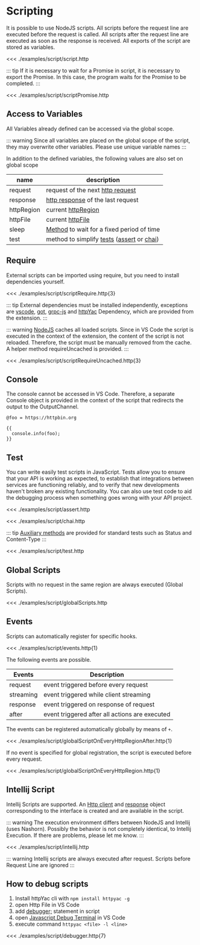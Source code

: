 
# Scripting

It is possible to use NodeJS scripts. All scripts before the request line are executed before the request is called. All scripts after the request line are executed as soon as the response is received. All exports of the script are stored as variables.


<<< ./examples/script/script.http

::: tip
If it is necessary to wait for a Promise in script, it is necessary to export the Promise. In this case, the program waits for the Promise to be completed.
:::

<<< ./examples/script/scriptPromise.http

## Access to Variables

All Variables already defined can be accessed via the global scope.

::: warning
Since all variables are placed on the global scope of the script, they may overwrite other variables. Please use unique variable names
:::

In addition to the defined variables, the following values are also set on global scope

| name | description |
| - | - |
| request | request of the next [http request](https://github.com/AnWeber/httpyac/blob/main/src/models/httpRequest.ts) |
| response | [http response](https://github.com/AnWeber/httpyac/blob/main/src/models/httpResponse.ts) of the last request |
| httpRegion | current [httpRegion](https://github.com/AnWeber/httpyac/blob/main/src/models/httpRegion.ts) |
| httpFile | current [httpFile](https://github.com/AnWeber/httpyac/blob/main/src/models/httpFile.ts) |
| sleep | [Method](https://github.com/AnWeber/httpyac/blob/main/src/utils/promiseUtils.ts#L7) to wait for a fixed period of time
| test | method to simplify [tests](https://github.com/AnWeber/httpyac/blob/main/src/actions/jsAction.ts#L40) ([assert](https://github.com/AnWeber/httpyac/blob/main/examples/script/assert.http) or [chai](https://github.com/AnWeber/httpyac/blob/main/examples/script/chai.http)) |

## Require

External scripts can be imported using require, but you need to install dependencies yourself.

<<< ./examples/script/scriptRequire.http{3}


::: tip
External dependencies must be installed independently, exceptions are [vscode](https://www.npmjs.com/package/@types/vscode), [got](https://www.npmjs.com/package/got), [grpc-js](https://www.npmjs.com/package/@grpc/grpc-js) and [httpYac](https://www.npmjs.com/package/httpyac) Dependency, which are provided from the extension.
:::

::: warning
[NodeJS](https://nodejs.org/api/modules.html#modules_require_cache) caches all loaded scripts. Since in VS Code the script is executed in the context of the extension, the content of the script is not reloaded. Therefore, the script must be manually removed from the cache. A helper method requireUncached is provided.
:::

<<< ./examples/script/scriptRequireUncached.http{3}

## Console

The console cannot be accessed in VS Code. Therefore, a separate Console object is provided in the context of the script that redirects the output to the OutputChannel.

```http
@foo = https://httpbin.org

{{
  console.info(foo);
}}
```

## Test
You can write easily test scripts in JavaScript. Tests allow you to ensure that your API is working as expected, to establish that integrations between services are functioning reliably, and to verify that new developments haven't broken any existing functionality. You can also use test code to aid the debugging process when something goes wrong with your API project.


<<< ./examples/script/assert.http

<<< ./examples/script/chai.http


::: tip
[Auxiliary methods](https://github.com/AnWeber/httpyac/blob/790a1b0409bd9eed6ef0ff26a2fc017952d58231/src/models/testFunction.ts#L6-L14) are provided for standard tests such as Status and Content-Type
:::

<<< ./examples/script/test.http

## Global Scripts

Scripts with no request in the same region are always executed (Global Scripts).

<<< ./examples/script/globalScripts.http

## Events

Scripts can automatically register for specific hooks.

<<< ./examples/script/events.http{1}

The following events are possible.

| Events | Description |
| - | - |
| request | event triggered before every request |
| streaming | event triggered while client streaming |
| response | event triggered on response of request |
| after | event triggered after all actions are executed |

The events can be registered automatically globally by means of `+`.

<<< ./examples/script/globalScriptOnEveryHttpRegionAfter.http{1}

If no event is specified for global registration, the script is executed before every request.

<<< ./examples/script/globalScriptOnEveryHttpRegion.http{1}


## Intellij Script

Intellij Scripts are supported. An [Http client](https://www.jetbrains.com/help/idea/http-client-reference.html) and [response](https://www.jetbrains.com/help/idea/http-response-reference.html) object corresponding to the interface is created and are available in the script.

::: warning
The execution environment differs between NodeJS and Intellij (uses Nashorn). Possibly the behavior is not completely identical, to Intellij Execution. If there are problems, please let me know.
:::

<<< ./examples/script/intellij.http

::: warning
Intellij scripts are always executed after request. Scripts before Request Line are ignored
:::


## How to debug scripts

1. Install httpYac cli with `npm install httpyac -g`
1. open Http File in VS Code
3. add [debugger;](https://developer.mozilla.org/de/docs/Web/JavaScript/Reference/Statements/debugger) statement in script
4. open [Javascript Debug Terminal](https://code.visualstudio.com/docs/nodejs/nodejs-debugging#_javascript-debug-terminal) in VS Code
5. execute command `httpyac <file> -l <line>`


<<< ./examples/script/debugger.http{7}